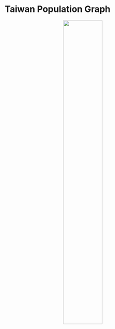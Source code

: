 # Taiwan Population Graph



<p align="center">
<img src="https://github.com/frankkhung/Taiwan-Population-Graph/blob/main/images/titled_final_plot.png" width=50% height=50%>
<p>
